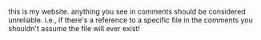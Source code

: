 this is my website.
anything you see in comments should be considered unreliable.
i.e., if there's a reference to a specific file in the comments you shouldn't assume the file will ever exist!
